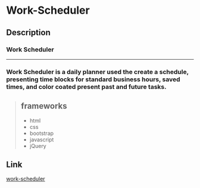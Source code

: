 # **Work-Scheduler**
## Description
### Work Scheduler 
---
### Work Scheduler is a daily planner used the create a schedule, presenting time blocks for standard business hours, saved times, and color coated present past and future tasks.
> ## frameworks 
>* html
>* css
>* bootstrap
>* javascript
>* jQuery

## Link
[work-scheduler]()
